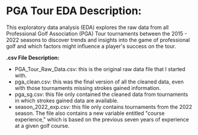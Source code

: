 # PGA Tour EDA Description:
This exploratory data analysis (EDA) explores the raw data from all Professional Golf Association (PGA) Tour tournaments between the 2015 - 2022 seasons to discover trends and insights into the game of professional golf and which factors might influence a player's success on the tour.

**.csv File Description:**
- PGA_Tour_Raw_Data.csv: this is the original raw data file that I started with.
- pga_clean.csv: this was the final version of all the cleaned data, even with those tournaments missing strokes gained information.
- pga_sg.csv: this file only contained the cleaned data from tournaments in which strokes gained data are available.
- season_2022_exp.csv: this file only contains tournaments from the 2022 season. The file also contains a new variable entitled "course experience," which is based on the previous seven years of experience at a given golf course.
